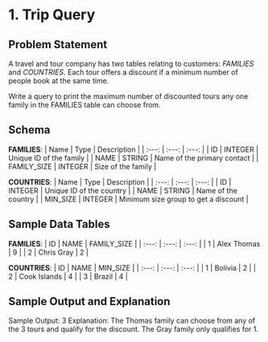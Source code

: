 # 1. Trip Query

## Problem Statement
A travel and tour company has two tables relating to customers: *FAMILIES* and *COUNTRIES*. Each tour offers a discount if a minimum number of people book at the same time.

Write a query to print the maximum number of discounted tours any one family in the FAMILIES table can choose from.

## Schema
**FAMILIES**:
| Name | Type | Description |
| :---: | :---: | :---: |
| ID | INTEGER | Unique ID of the family |
| NAME | STRING | Name of the primary contact |
| FAMILY_SIZE | INTEGER | Size of the family |

**COUNTRIES**:
| Name | Type | Description |
| :---: | :---: | :---: |
| ID | INTEGER | Unique ID of the country |
| NAME | STRING | Name of the country |
| MIN_SIZE | INTEGER | Minimum size group to get a discount |

## Sample Data Tables
**FAMILIES**:
| ID | NAME | FAMILY_SIZE |
| :---: | :---: | :---: |
| 1 | Alex Thomas | 9 |
| 2 | Chris Gray | 2 |

**COUNTRIES**:
| ID | NAME | MIN_SIZE |
| :---: | :---: | :---: |
| 1 | Bolivia | 2 |
| 2 | Cook Islands | 4 |
| 3 | Brazil | 4 |

## Sample Output and Explanation
Sample Output: 3
Explanation: The Thomas family can choose from any of the 3 tours and qualify for the discount. The Gray family only qualifies for 1.
